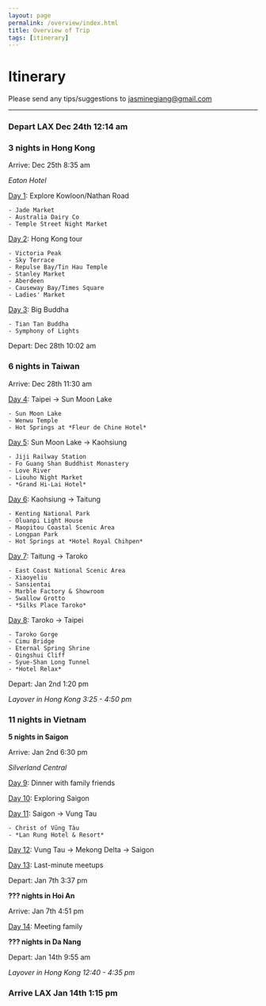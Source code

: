 ```yaml
---
layout: page
permalink: /overview/index.html
title: Overview of Trip
tags: [itinerary]
---
```


# Itinerary

Please send any tips/suggestions to <a href="mailto:{{ site.social.email}}">jasminegiang@gmail.com</a> 

---

### Depart LAX Dec 24th 12:14 am

### **3 nights in Hong Kong**
Arrive: Dec 25th 8:35 am

*Eaton Hotel*

[Day 1](http://jmoney.rocks/asia/hong%20kong/hong-kong-1/): Explore Kowloon/Nathan Road
    
    - Jade Market
    - Australia Dairy Co
    - Temple Street Night Market

[Day 2](http://jmoney.rocks/asia/hong%20kong/hong-kong-2/): Hong Kong tour
    
    - Victoria Peak
    - Sky Terrace
    - Repulse Bay/Tin Hau Temple
    - Stanley Market
    - Aberdeen
    - Causeway Bay/Times Square
    - Ladies' Market

[Day 3](http://jmoney.rocks/asia/hong%20kong/hong-kong-3/): Big Buddha

    - Tian Tan Buddha
    - Symphony of Lights

Depart: Dec 28th 10:02 am

### **6 nights in Taiwan**
Arrive: Dec 28th 11:30 am

[Day 4](http://jmoney.rocks/asia/taiwan/taiwan-1/): Taipei -> Sun Moon Lake

    - Sun Moon Lake
    - Wenwu Temple
    - Hot Springs at *Fleur de Chine Hotel*

[Day 5](http://jmoney.rocks/asia/taiwan/taiwan-2/): Sun Moon Lake -> Kaohsiung

    - Jiji Railway Station
    - Fo Guang Shan Buddhist Monastery
    - Love River
    - Liouho Night Market
    - *Grand Hi-Lai Hotel*

[Day 6](http://jmoney.rocks/asia/taiwan/taiwan-3/): Kaohsiung -> Taitung

    - Kenting National Park
    - Oluanpi Light House
    - Maopitou Coastal Scenic Area
    - Longpan Park
    - Hot Springs at *Hotel Royal Chihpen*

[Day 7](http://jmoney.rocks/asia/taiwan/taiwan-4/): Taitung -> Taroko

    - East Coast National Scenic Area
    - Xiaoyeliu
    - Sansientai
    - Marble Factory & Showroom
    - Swallow Grotto
    - *Silks Place Taroko*

[Day 8](http://jmoney.rocks/asia/taiwan/taiwan-5/): Taroko -> Taipei
    
    - Taroko Gorge
    - Cimu Bridge
    - Eternal Spring Shrine
    - Qingshui Cliff
    - Syue-Shan Long Tunnel
    - *Hotel Relax*

Depart: Jan 2nd 1:20 pm

*Layover in Hong Kong 3:25 - 4:50 pm*

### **11 nights in Vietnam**

**5 nights in Saigon**

Arrive: Jan 2nd 6:30 pm

*Silverland Central*

[Day 9](http://jmoney.rocks/asia/vietnam/vietnam-01/): Dinner with family friends

[Day 10](http://jmoney.rocks/asia/vietnam/vietnam-02/): Exploring Saigon

[Day 11](http://jmoney.rocks/asia/vietnam/vietnam-03/): Saigon -> Vung Tau

    - Christ of Vũng Tàu
    - *Lan Rung Hotel & Resort*

[Day 12](http://jmoney.rocks/asia/vietnam/vietnam-04/): Vung Tau -> Mekong Delta -> Saigon

[Day 13](http://jmoney.rocks/asia/vietnam/vietnam-05/): Last-minute meetups

Depart: Jan 7th 3:37 pm

**??? nights in Hoi An**

Arrive: Jan 7th 4:51 pm

[Day 14](http://jmoney.rocks/asia/vietnam/vietnam-06/): Meeting family

**??? nights in Da Nang**

Depart: Jan 14th 9:55 am

*Layover in Hong Kong 12:40 - 4:35 pm*

### Arrive LAX Jan 14th 1:15 pm

